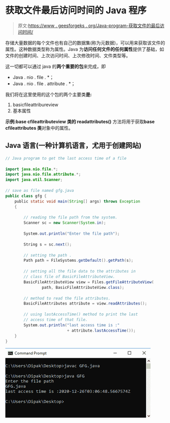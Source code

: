 # 获取文件最后访问时间的 Java 程序

> 原文:[https://www . geesforgeks . org/Java-program-获取文件的最后访问时间/](https://www.geeksforgeeks.org/java-program-to-get-the-last-access-time-of-a-file/)

存储大量数据的每个文件也有自己的数据集(称为元数据)，可以用来获取该文件的属性。这种数据类型称为属性。Java 为**访问任何文件的任何属性**提供了基础，如文件的创建时间、上次访问时间、上次修改时间、文件类型等。

这一切都可以通过 java 的**两个重要的包**来完成，即

*   Java . nio . file . *；
*   Java . nio . file . attribute . *；

我们将在这里使用的这个包的两个主要类**是:**

1.  basicfileattribureview
2.  基本属性

**示例:**base cfileattributeview 类**的 readattributes()** 方法将用于获取**base cfileattributes 类**对象中的属性。

## Java 语言(一种计算机语言，尤用于创建网站)

```java
// Java program to get the last access time of a file

import java.nio.file.*;
import java.nio.file.attribute.*;
import java.util.Scanner;

// save as file named gfg.java
public class gfg {
    public static void main(String[] args) throws Exception
    {

        // reading the file path from the system.
        Scanner sc = new Scanner(System.in);

        System.out.println("Enter the file path");

        String s = sc.next();

        // setting the path .
        Path path = FileSystems.getDefault().getPath(s);

        // setting all the file data to the attributes in
        // class file of BasicFileAttributeView.
        BasicFileAttributeView view = Files.getFileAttributeView(
                path, BasicFileAttributeView.class);

        // method to read the file attributes.
        BasicFileAttributes attribute = view.readAttributes();

        // using lastAccessTime() method to print the last
        // access time of that file.
        System.out.println("last access time is :"
                           + attribute.lastAccessTime());
    }
}
```

![](img/4e983ad84d99b6a06cd853b5fbc7b043.png)